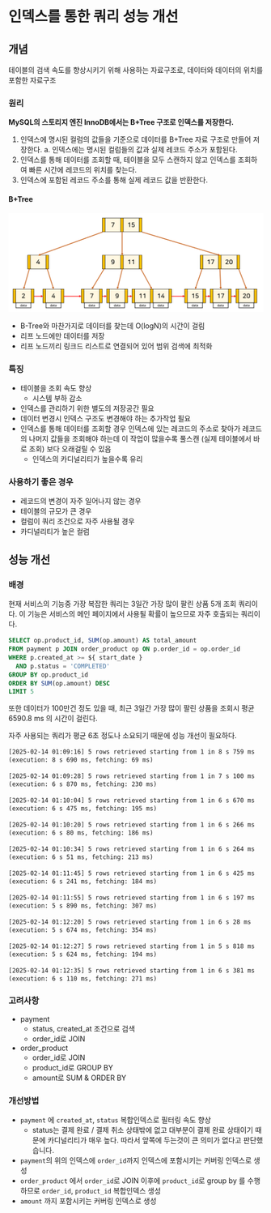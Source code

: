 # 인덱스를 통한 쿼리 성능 개선

## 개념

테이블의 검색 속도를 향상시키기 위해 사용하는 자료구조로, 데이터와 데이터의 위치를 포함한 자료구조

### 원리

**MySQL의 스토리지 엔진 InnoDB에서는 B+Tree 구조로 인덱스를 저장한다.**

1. 인덱스에 명시된 컬럼의 값들을 기준으로 데이터를 B+Tree 자료 구조로 만들어 저장한다.
    a. 인덱스에는 명시된 컬럼들의 값과 실제 레코드 주소가 포함된다.
2. 인덱스를 통해 데이터를 조회할 때, 테이블을 모두 스캔하지 않고 인덱스를 조회하여 빠른 시간에 레코드의 위치를 찾는다.
3. 인덱스에 포함된 레코드 주소를 통해 실제 레코드 값을 반환한다.

#### B+Tree
![b+tree.png](b%2Btree.png)
- B-Tree와 마찬가지로 데이터를 찾는데 O(logN)의 시간이 걸림
- 리프 노드에만 데이터를 저장
- 리프 노드끼리 링크드 리스트로 연결되어 있어 범위 검색에 최적화



### 특징
- 테이블을 조회 속도 향상
  - 시스템 부하 감소
- 인덱스를 관리하기 위한 별도의 저장공간 필요
- 데이터 변경시 인덱스 구조도 변경해야 하는 추가작업 필요
- 인덱스를 통해 데이터를 조회할 경우 인덱스에 있는 레코드의 주소로 찾아가 레코드의 나머지 값들을 조회해야 하는데 이 작업이 많을수록 풀스캔 (실제 테이블에서 바로 조회) 보다 오래걸릴 수 있음
  - 인덱스의 카디널리티가 높을수록 유리

### 사용하기 좋은 경우
- 레코드의 변경이 자주 일어나지 않는 경우
- 테이블의 규모가 큰 경우
- 컬럼이 쿼리 조건으로 자주 사용될 경우
- 카디널리티가 높은 컬럼


## 성능 개선

### 배경
현재 서비스의 기능중 가장 복잡한 쿼리는 3일간 가장 많이 팔린 상품 5개 조회 쿼리이다.
이 기능은 서비스의 메인 페이지에서 사용될 확률이 높으므로 자주 호출되는 쿼리이다.

```sql
SELECT op.product_id, SUM(op.amount) AS total_amount
FROM payment p JOIN order_product op ON p.order_id = op.order_id
WHERE p.created_at >= ${ start_date }
  AND p.status = 'COMPLETED'
GROUP BY op.product_id
ORDER BY SUM(op.amount) DESC
LIMIT 5
```

또한 데이터가 100만건 정도 있을 때, 최근 3일간 가장 많이 팔린 상품을 조회시 평균 6590.8 ms 의 시간이 걸린다.

자주 사용되는 쿼리가 평균 6초 정도나 소요되기 때문에 성능 개선이 필요하다.
```
[2025-02-14 01:09:16] 5 rows retrieved starting from 1 in 8 s 759 ms (execution: 8 s 690 ms, fetching: 69 ms)

[2025-02-14 01:09:28] 5 rows retrieved starting from 1 in 7 s 100 ms (execution: 6 s 870 ms, fetching: 230 ms)

[2025-02-14 01:10:04] 5 rows retrieved starting from 1 in 6 s 670 ms (execution: 6 s 475 ms, fetching: 195 ms)

[2025-02-14 01:10:20] 5 rows retrieved starting from 1 in 6 s 266 ms (execution: 6 s 80 ms, fetching: 186 ms)

[2025-02-14 01:10:34] 5 rows retrieved starting from 1 in 6 s 264 ms (execution: 6 s 51 ms, fetching: 213 ms)

[2025-02-14 01:11:45] 5 rows retrieved starting from 1 in 6 s 425 ms (execution: 6 s 241 ms, fetching: 184 ms)

[2025-02-14 01:11:55] 5 rows retrieved starting from 1 in 6 s 197 ms (execution: 5 s 890 ms, fetching: 307 ms)

[2025-02-14 01:12:20] 5 rows retrieved starting from 1 in 6 s 28 ms (execution: 5 s 674 ms, fetching: 354 ms)

[2025-02-14 01:12:27] 5 rows retrieved starting from 1 in 5 s 818 ms (execution: 5 s 624 ms, fetching: 194 ms)

[2025-02-14 01:12:35] 5 rows retrieved starting from 1 in 6 s 381 ms (execution: 6 s 110 ms, fetching: 271 ms)
```

### 고려사항
- payment
  - status, created_at 조건으로 검색
  - order_id로 JOIN
- order_product
  - order_id로 JOIN
  - product_id로 GROUP BY
  - amount로 SUM & ORDER BY

### 개선방법
- `payment` 에 `created_at`, `status` 복합인덱스로 필터링 속도 향상
  - status는 결제 완료 / 결제 취소 상태밖에 없고 대부분이 결제 완료 상태이기 때문에 카디널리티가 매우 높다. 따라서 앞쪽에 두는것이 큰 의미가 없다고 판단했습니다.
- `payment`의 위의 인덱스에 `order_id`까지 인덱스에 포함시키는 커버링 인덱스로 생성
- `order_product` 에서 `order_id`로 JOIN 이후에 `product_id`로 group by 를 수행하므로 `order_id`, `product_id` 복합인덱스 생성
- `amount` 까지 포함시키는 커버링 인덱스로 생성
